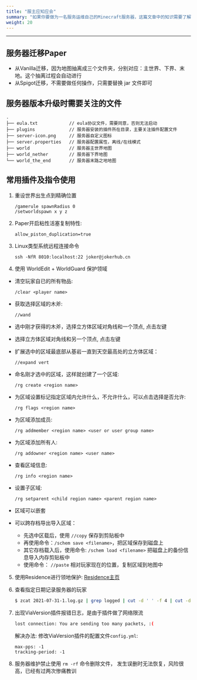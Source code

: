 ```yaml
---
title: "服主应知应会"
summary: "如果你要做为一名服务运维自己的Minecraft服务器，这篇文章中的知识需要了解和掌握。"
weight: 20
---
```


---

## 服务器迁移Paper

- 从Vanilla迁移，因为地图抽离成三个文件夹，分别对应：主世界、下界、末地。这个抽离过程会自动进行
- 从Spigot迁移，不需要做任何操作，只需要替换 jar 文件即可

## 服务器版本升级时需要关注的文件

```
.
├── eula.txt            // eula协议文件，需要同意，否则无法启动
├── plugins             // 服务器安装的插件所在目录，主要关注插件配置文件
├── server-icon.png     // 服务器自定义图标
├── server.properties   // 服务器配置属性，离线/在线模式
├── world               // 服务器主世界地图
├── world_nether        // 服务器下界地图
└── world_the_end       // 服务器末路之地地图
```

## 常用插件及指令使用

1. 重设世界出生点到精确位置

    ```
    /gamerule spawnRadius 0  
    /setworldspawn x y z
    ```

2. Paper开启粘性活塞复制特性: 

    ```
    allow_piston_duplication=true
    ```

3. Linux类型系统远程连接命令

    ```
    ssh -NfR 8010:localhost:22 joker@jokerhub.cn
    ```

4. 使用 WorldEdit + WorldGuard 保护领域

- 清空玩家自已的所有物品: 

    ```
    /clear <player name>
    ```
- 获取选择区域的木斧:

    ```
    //wand
    ```
- 选中刚才获得的木斧，选择立方体区域对角线和一个顶点, 点击左键
- 选择立方体区域对角线和另一个顶点, 点击左键
- 扩展选中的区域最底部从基岩一直到天空最高处的立方体区域： 
    ```
    //expand vert
    ```
- 命名刚才选中的区域，这样就创建了一个区域: 
    ```
    /rg create <region name>
    ```
- 为区域设置标记指定区域内允许什么，不允许什么，可以点击选择是否允许:
    ```
    /rg flags <region name>
    ```
- 为区域添加成员: 
    ```
    /rg addmember <region name> <user or user group name>
    ```
- 为区域添加所有人: 
    ```
    /rg addowner <region name> <user name>
    ```
- 查看区域信息: 
    ```
    /rg info <region name>
    ```
- 设置子区域: 
    ```
    /rg setparent <child region name> <parent region name>
    ```
- 区域可以嵌套
- 可以跨存档导出导入区域：
    - 先选中区载后，使用 `//copy` 保存到剪贴板中
    - 再使用命令：`/schem save <filename>`，把区域保存到磁盘上
    - 其它存档载入后，使用命令: `/schem load <filename>` 把磁盘上的备份信息导入内存剪贴板中
    - 使用命令： `//paste` 相对玩家现在的位置，复制区域到地图中

5. 使用Residence进行领地保护: [Residence主页](https://www.zrips.net/residence/)

6. 查看指定日期记录服务器的玩家

    ```bash
    $ zcat 2021-07-31-1.log.gz | grep logged | cut -d ' ' -f 4 | cut -d '[' -f 1 | sort | uniq
    ```

7. 出现ViaVersion插件报错日志，是由于插件做了网络限流

    ```bash 
    lost connection: You are sending too many packets, :(
    ```

    解决办法: 修改ViaVersion插件的配置文件`config.yml`: 
    ```
    max-pps: -1
    tracking-period: -1
    ```

8. 服务器维护禁止使用 `rm -rf` 命令删除文件， 发生误删时无法恢复，风险很高，已经有过两次惨痛教训